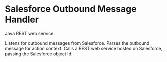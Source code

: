 # Salesforce Outbound Message Handler

Java REST web service.

Listens for outbound messages from Salesforce.
Parses the outbound message for action context.
Calls a REST web service hosted on Salesforce, passing the Salesforce object Id.
